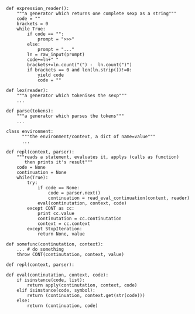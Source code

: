 


    def expression_reader():
        """a generator which returns one complete sexp as a string"""
        code = ""
        brackets = 0
        while True:
            if code == "":
                prompt = ">>>"
            else:
                prompt = "..."
            ln = raw_input(prompt)
            code+=ln+" "
            brackets+=ln.count("(") -  ln.count(")")
            if brackets == 0 and len(ln.strip())!=0:
                yield code
                code = ""

    def lex(reader):
        """a generator which tokenises the sexp"""
        ...

    def parse(tokens):
        """a generator which parses the tokens"""
        ...

    class environment:
          """the environment/context, a dict of name=value"""
          ...

    def repl(context, parser):
        """reads a statement, evaluates it, applys (calls as function)
           then prints it's result"""
        code = None
        continuation = None
        while(True):
            try:
                if code == None:
                    code = parser.next()
                    continuation = read_eval_continuation(context, reader)
                eval(continutation, context, code)
            except CONT as cc:
                print cc.value
                continutation = cc.continutation
                context = cc.context        
            except StopIteration:
                return None, value

    def somefunc(continutation, context):
        ... # do something 
        throw CONT(continutation, context, value)

    def repl(context, parser):
        
    def eval(continutation, context, code):
        if isinstance(code, list):
            return apply(continutation, context, code)
        elif isinstance(code, symbol):
            return (continuation, context.get(str(code)))
        else: 
            return (continuation, code)




